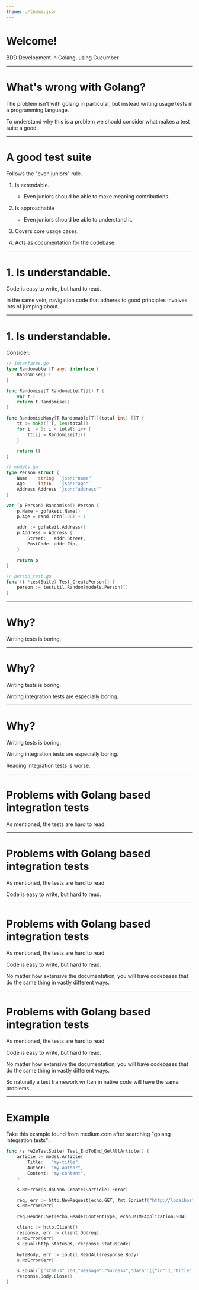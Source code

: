 ```yaml
---
theme: ./theme.json
---
```

# Welcome!

BDD Development in Golang, using Cucumber

---
# What's wrong with Golang?

The problem isn't with golang in particular, but instead writing usage tests in a programming language.

To understand why this is a problem we should consider what makes a test suite a good.

---
# A good test suite

Follows the "even juniors" rule.

1. Is extendable.
      - Even juniors should be able to make meaning contributions.
2. Is approachable
      - Even juniors should be able to understand it.
3. Covers core usage cases.

4. Acts as documentation for the codebase.

---
# 1. Is understandable.

Code is easy to write, but hard to read.

In the same vein, navigation code that adheres to good principles involves lots of jumping about.

---
# 1. Is understandable.

Consider:
```go
// interfaces.go
type Randomable [T any] interface {
    Randomise() T
}

func Randomise[T Randomable[T]]() T {
    var t T
    return t.Randomise()
}

func RandomiseMany[T Randomable[T]](total int) []T {
    tt := make([]T, len(total))
    for i := 0; i < total; i++ {
        tt[i] = Randomise[T]()
    } 

    return tt
}

// models.go
type Person struct {
    Name    string  `json:"name"`
    Age     int16   `json:"age"`
    Address Address `json:"address"`
}

var (p Person) Randomise() Person {
    p.Name = gofakeit.Name()
    p.Age = rand.Intn(100) + 1

    addr := gofakeit.Address()
    p.Address = Address {
        Street:   addr.Street,
        PostCode: addr.Zip,
    }

    return p
}

// person_test.go
func (t *testSuite) Test_CreatePerson() {
    person := testutil.Random[models.Person]()
}
```


---
# Why?

Writing tests is boring.

---
# Why?

Writing tests is boring.

Writing integration tests are especially boring.

---
# Why?

Writing tests is boring.

Writing integration tests are especially boring.

Reading integration tests is worse.

---
# Problems with Golang based integration tests

As mentioned, the tests are hard to read.

---
# Problems with Golang based integration tests

As mentioned, the tests are hard to read.

Code is easy to write, but hard to read.

---
# Problems with Golang based integration tests

As mentioned, the tests are hard to read.

Code is easy to write, but hard to read.

No matter how extensive the documentation, you will have codebases that
do the same thing in vastly different ways.

---
# Problems with Golang based integration tests

As mentioned, the tests are hard to read.

Code is easy to write, but hard to read.

No matter how extensive the documentation, you will have codebases that
do the same thing in vastly different ways.

So naturally a test framework written in native code will have
the same problems.

---
# Example

Take this example found from medium.com after searching "golang integration tests":

```go
func (s *e2eTestSuite) Test_EndToEnd_GetAllArticle() {
    article := model.Article{
        Title:   "my-title",
        Author:  "my-author",
        Content: "my-content",
    }

    s.NoError(s.dbConn.Create(&article).Error)

    req, err := http.NewRequest(echo.GET, fmt.Sprintf("http://localhost:%d/articles", s.port), nil)
    s.NoError(err)

    req.Header.Set(echo.HeaderContentType, echo.MIMEApplicationJSON)

    client := http.Client{}
    response, err := client.Do(req)
    s.NoError(err)
    s.Equal(http.StatusOK, response.StatusCode)

    byteBody, err := ioutil.ReadAll(response.Body)
    s.NoError(err)

    s.Equal(`{"status":200,"message":"Success","data":[{"id":1,"title":"my-title","content":"my-content","author":"my-author"}]}`, strings.Trim(string(byteBody), "\n"))
    response.Body.Close()
}
```

